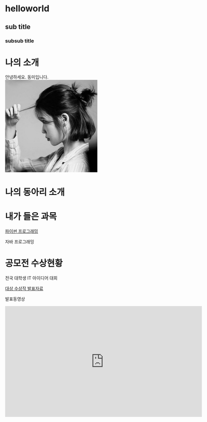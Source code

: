 # helloworld
## sub title
### subsub title

# 나의 소개
안녕하세요. 동미입니다.<br>
<img src="1..jpg" width="300" height="300"/> <br>
# 나의 동아리 소개

# 내가 들은 과목
[파이썬 프로그래밍]( http://www.python.org)

자바 프로그래밍

# 공모전 수상현황
전국 대학생 IT 아이디어 대회

[대상 수상작 발표자료](/presentation.pptx)

발표동영상
<iframe width="640" height="360" src="https://www.youtube.com/embed/t24C0DMcNMM" title="대학교에 돔구장이?!⚾ 매출 3조✨대기업이 재단인 동양미래대학교 대학탐방기🛴" frameborder="0" allow="accelerometer; autoplay; clipboard-write; encrypted-media; gyroscope; picture-in-picture; web-share" allowfullscreen></iframe>

